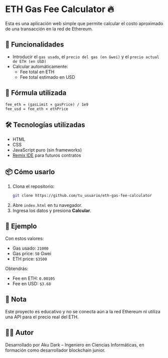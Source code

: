 
# ETH Gas Fee Calculator 🔥

Esta es una aplicación web simple que permite calcular el costo aproximado de una transacción en la red de Ethereum.

## 🚀 Funcionalidades

- Introducir el `gas usado`, el `precio del gas (en Gwei)` y el `precio actual de ETH (en USD)`
- Calcular automáticamente:
  - Fee total en ETH
  - Fee total estimado en USD

## 🧠 Fórmula utilizada

```
fee_eth = (gasLimit × gasPrice) / 1e9
fee_usd = fee_eth × ethPrice
```

## 🛠️ Tecnologías utilizadas

- HTML
- CSS
- JavaScript puro (sin frameworks)
- [Remix IDE](https://remix.ethereum.org) para futuros contratos

## 📦 Cómo usarlo

1. Clona el repositorio:
   ```bash
   git clone https://github.com/tu_usuario/eth-gas-fee-calculator
   ```
2. Abre `index.html` en tu navegador.
3. Ingresa los datos y presiona **Calcular**.

## 🧪 Ejemplo

Con estos valores:

- Gas usado: `21000`
- Gas price: `50` Gwei
- ETH price: `$3500`

Obtendrás:

- Fee en ETH: `0.00105`
- Fee en USD: `$3.68`

## 📌 Nota

Este proyecto es educativo y no se conecta aún a la red Ethereum ni utiliza una API para el precio real del ETH.

## 🧑‍💻 Autor

Desarrollado por Aku Dark – Ingeniero en Ciencias Informáticas, en formación como desarrollador blockchain junior.
